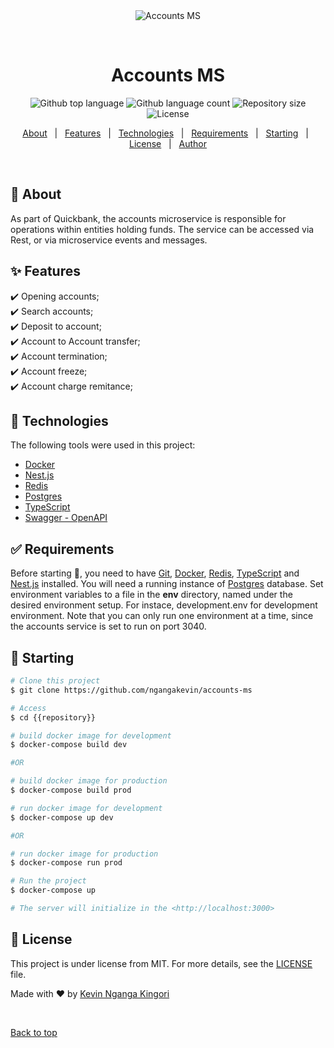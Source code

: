 <div align="center" id="top"> 
  <img src="./.github/app.gif" alt="Accounts MS" />

  &#xa0;

  <!-- <a href="https://{{app_url}}.netlify.app">Demo</a> -->
</div>

<h1 align="center">Accounts MS</h1>

<p align="center">
  <img alt="Github top language" src="https://img.shields.io/github/languages/top/ngangakevin/accounts-ms?color=56BEB8">
  <img alt="Github language count" src="https://img.shields.io/github/languages/count/ngangakevin/accounts-ms?color=56BEB8">
  <img alt="Repository size" src="https://img.shields.io/github/repo-size/ngangakevin/accounts-ms?color=56BEB8">
  <img alt="License" src="https://img.shields.io/github/license/ngangakevin/accounts-ms?color=56BEB8">
  <!-- <img alt="Github issues" src="https://img.shields.io/github/issues/{{github}}/{{repository}}?color=56BEB8" /> -->
  <!-- <img alt="Github forks" src="https://img.shields.io/github/forks/{{github}}/{{repository}}?color=56BEB8" /> -->
  <!-- <img alt="Github stars" src="https://img.shields.io/github/stars/{{github}}/{{repository}}?color=56BEB8" /> -->
</p>

<!-- Status -->

<!-- <h4 align="center"> 
	🚧  {{app_name}} 🚀 Under construction...  🚧
</h4> 

<hr> -->

<p align="center">
  <a href="#dart-about">About</a> &#xa0; | &#xa0; 
  <a href="#sparkles-features">Features</a> &#xa0; | &#xa0;
  <a href="#rocket-technologies">Technologies</a> &#xa0; | &#xa0;
  <a href="#white_check_mark-requirements">Requirements</a> &#xa0; | &#xa0;
  <a href="#checkered_flag-starting">Starting</a> &#xa0; | &#xa0;
  <a href="#memo-license">License</a> &#xa0; | &#xa0;
  <a href="https://github.com/ngangakevin" target="_blank">Author</a>
</p>

<br>

## :dart: About ##

As part of Quickbank, the accounts microservice is responsible for operations within entities holding funds. The service can be accessed via Rest, or via microservice events and messages.

## :sparkles: Features ##

:heavy_check_mark: Opening accounts;\
:heavy_check_mark: Search accounts;\
:heavy_check_mark: Deposit to account;\
:heavy_check_mark: Account to Account transfer;\
:heavy_check_mark: Account termination;\
:heavy_check_mark: Account freeze;\
:heavy_check_mark: Account charge remitance;
## :rocket: Technologies ##

The following tools were used in this project:

- [Docker](https://www.docker.com)
- [Nest.js](https://nestjs.com)
- [Redis](https://redis.io)
- [Postgres](https://www.postgresql.org)
- [TypeScript](https://www.typescriptlang.org/)
- [Swagger - OpenAPI](https://swagger.io)

## :white_check_mark: Requirements ##

Before starting :checkered_flag:, you need to have [Git](https://git-scm.com), [Docker](https://www.docker.com), [Redis](https://redis.io), [TypeScript](https://www.typescriptlang.org/) and [Nest.js](https://nestjs.com) installed. You will need a running instance of [Postgres](https://www.postgresql.org) database. Set environment variables to a file in the **env** directory, named under the desired environment setup. For instace, development.env for development environment. Note that you can only run one environment at a time, since the accounts service is set to run on port 3040.

## :checkered_flag: Starting ##

```bash
# Clone this project
$ git clone https://github.com/ngangakevin/accounts-ms

# Access
$ cd {{repository}}

# build docker image for development
$ docker-compose build dev

#OR

# build docker image for production
$ docker-compose build prod

# run docker image for development
$ docker-compose up dev

#OR

# run docker image for production
$ docker-compose run prod

# Run the project
$ docker-compose up 

# The server will initialize in the <http://localhost:3000>
```

## :memo: License ##

This project is under license from MIT. For more details, see the [LICENSE](LICENSE) file.


Made with :heart: by <a href="https://github.com/ngangakevin/accounts-ms" target="_blank">Kevin Nganga Kingori</a>

&#xa0;

<a href="#top">Back to top</a>